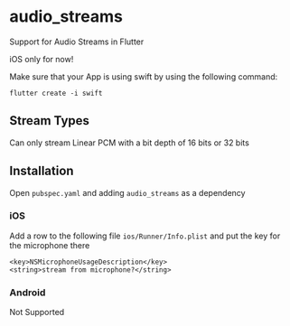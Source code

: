 # audio_streams

Support for Audio Streams in Flutter

iOS only for now!

Make sure that your App is using swift by using the following command:

```
flutter create -i swift
```
## Stream Types

Can only stream Linear PCM with a bit depth of 16 bits or 32 bits

## Installation

Open `pubspec.yaml` and adding `audio_streams` as a dependency

### iOS

Add a row to the following file `ios/Runner/Info.plist` and put the key for
the microphone there

```
<key>NSMicrophoneUsageDescription</key>
<string>stream from microphone?</string>

```
### Android

Not Supported
